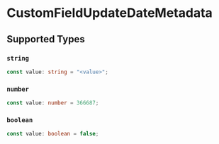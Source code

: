 # CustomFieldUpdateDateMetadata


## Supported Types

### `string`

```typescript
const value: string = "<value>";
```

### `number`

```typescript
const value: number = 366687;
```

### `boolean`

```typescript
const value: boolean = false;
```

